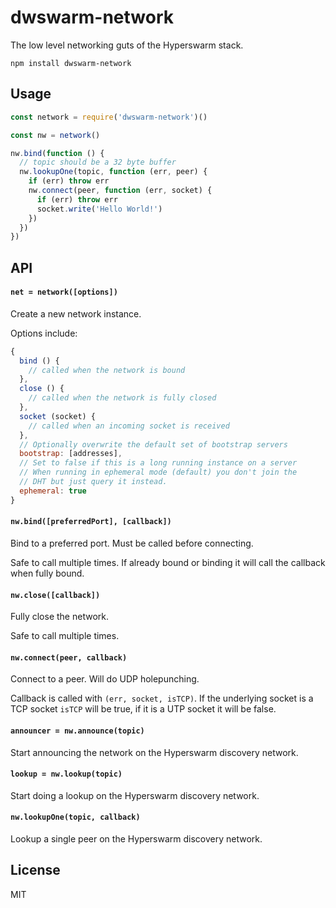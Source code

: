 # dwswarm-network

The low level networking guts of the Hyperswarm stack.

```
npm install dwswarm-network
```

## Usage

``` js
const network = require('dwswarm-network')()

const nw = network()

nw.bind(function () {
  // topic should be a 32 byte buffer
  nw.lookupOne(topic, function (err, peer) {
    if (err) throw err
    nw.connect(peer, function (err, socket) {
      if (err) throw err
      socket.write('Hello World!')
    })
  })
})
```

## API

#### `net = network([options])`

Create a new network instance.

Options include:

``` js
{
  bind () {
    // called when the network is bound
  },
  close () {
    // called when the network is fully closed
  },
  socket (socket) {
    // called when an incoming socket is received
  },
  // Optionally overwrite the default set of bootstrap servers
  bootstrap: [addresses],
  // Set to false if this is a long running instance on a server
  // When running in ephemeral mode (default) you don't join the
  // DHT but just query it instead.
  ephemeral: true
}
```

#### `nw.bind([preferredPort], [callback])`

Bind to a preferred port. Must be called before connecting.

Safe to call multiple times. If already bound or binding it will call
the callback when fully bound.

#### `nw.close([callback])`

Fully close the network.

Safe to call multiple times.

#### `nw.connect(peer, callback)`

Connect to a peer. Will do UDP holepunching.

Callback is called with `(err, socket, isTCP)`. If the underlying socket is a TCP socket `isTCP` will be true, if it is a UTP socket it will be false.

#### `announcer = nw.announce(topic)`

Start announcing the network on the Hyperswarm discovery network.

#### `lookup = nw.lookup(topic)`

Start doing a lookup on the Hyperswarm discovery network.

#### `nw.lookupOne(topic, callback)`

Lookup a single peer on the Hyperswarm discovery network.

## License

MIT
